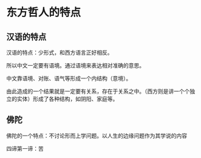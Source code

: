 # 东方哲人的特点

## 汉语的特点

汉语的特点：少形式，和西方语言正好相反。

所以中文一定要有语境。通过语境来表达相对准确的意思。

中文靠语境、对账、语气等形成一个内结构（意境）。

由此造成的一个结果就是一定要有关系，存在于关系之中。（西方则是讲一个个独立的实体）形成了各种结构，如阴阳、家庭等。

## 佛陀

佛陀的一个特点：不讨论形而上学问题。以人生的边缘问题作为其学说的内容

四谛第一谛：苦

## 
